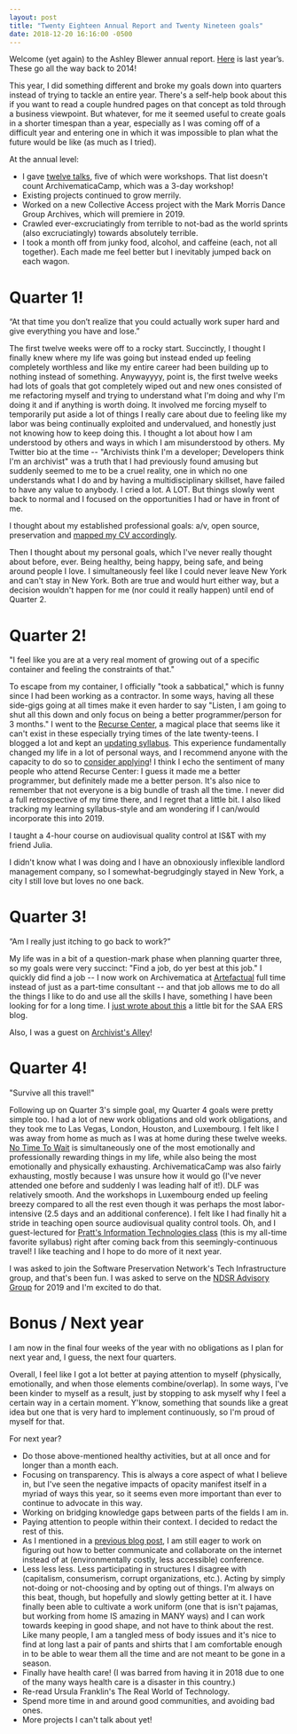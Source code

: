 ```yaml
---
layout: post
title: "Twenty Eighteen Annual Report and Twenty Nineteen goals"
date: 2018-12-20 16:16:00 -0500
---
```

Welcome (yet again) to the Ashley Blewer annual report. [Here](https://bits.ashleyblewer.com/blog/2017/12/20/2017-reflection-and-2018-goals/) is last year’s. These go all the way back to 2014!

This year, I did something different and broke my goals down into quarters instead of trying to tackle an entire year. There's a self-help book about this if you want to read a couple hundred pages on that concept as told through a business viewpoint. But whatever, for me it seemed useful to create goals in a shorter timespan than a year, especially as I was coming off of a difficult year and entering one in which it was impossible to plan what the future would be like (as much as I tried).

At the annual level:
- I gave [twelve talks](https://bits.ashleyblewer.com/talks/), five of which were workshops. That list doesn't count ArchivematicaCamp, which was a 3-day workshop!
- Existing projects continued to grow merrily.
- Worked on a new Collective Access project with the Mark Morris Dance Group Archives, which will premiere in 2019.
- Crawled ever-excruciatingly from terrible to not-bad as the world sprints (also excruciatingly) towards absolutely terrible.
- I took a month off from junky food, alcohol, and caffeine (each, not all together). Each made me feel better but I inevitably jumped back on each wagon.

# Quarter 1!

“At that time you don’t realize that you could actually work super hard and give everything you have and lose.”

The first twelve weeks were off to a rocky start. Succinctly, I thought I finally knew where my life was going but instead ended up feeling completely worthless and like my entire career had been building up to nothing instead of something. Anywayyyy, point is, the first twelve weeks had lots of goals that got completely wiped out and new ones consisted of me refactoring myself and trying to understand what I'm doing and why I'm doing it and if anything is worth doing. It involved me forcing myself to temporarily put aside a lot of things I really care about due to feeling like my labor was being continually exploited and undervalued, and honestly just not knowing how to keep doing this. I thought a lot about how I am understood by others and ways in which I am misunderstood by others. My Twitter bio at the time -- "Archivists think I'm a developer; Developers think I'm an archivist" was a truth that I had previously found amusing but suddenly seemed to me to be a cruel reality, one in which no one understands what I do and by having a multidisciplinary skillset, have failed to have any value to anybody. I cried a lot. A LOT. But things slowly went back to normal and I focused on the opportunities I had or have in front of me.

I thought about my established professional goals: a/v, open source, preservation and [mapped my CV accordingly](https://ashleyblewer.com/how-did-i-get-here.html).

Then I thought about my personal goals, which I've never really thought about before, ever. Being healthy, being happy, being safe, and being around people I love. I simultaneously feel like I could never leave New York and can't stay in New York. Both are true and would hurt either way, but a decision wouldn't happen for me (nor could it really happen) until end of Quarter 2.

# Quarter 2! 

"I feel like you are at a very real moment of growing out of a specific container and feeling the constraints of that."

To escape from my container, I officially "took a sabbatical," which is funny since I had been working as a contractor. In some ways, having all these side-gigs going at all times make it even harder to say "Listen, I am going to shut all this down and only focus on being a better programmer/person for 3 months." I went to the [Recurse Center](https://www.recurse.com/), a magical place that seems like it can't exist in these especially trying times of the late twenty-teens. I blogged a lot and kept an [updating syllabus](http://github.com/ablwr/my-recurse-center-syllabus). This experience fundamentally changed my life in a lot of personal ways, and I recommend anyone with the capacity to do so to [consider applying](https://www.recurse.com/apply)! I think I echo the sentiment of many people who attend Recurse Center: I guess it made me a better programmer, but definitely made me a better person. It's also nice to remember that not everyone is a big bundle of trash all the time. I never did a full retrospective of my time there, and I regret that a little bit. I also liked tracking my learning syllabus-style and am wondering if I can/would incorporate this into 2019.

I taught a 4-hour course on audiovisual quality control at IS&T with my friend Julia.

I didn't know what I was doing and I have an obnoxiously inflexible landlord management company, so I somewhat-begrudgingly stayed in New York, a city I still love but loves no one back.

# Quarter 3!

“Am I really just itching to go back to work?”

My life was in a bit of a question-mark phase when planning quarter three, so my goals were very succinct: "Find a job, do yer best at this job." I quickly did find a job -- I now work on Archivematica at [Artefactual](http://artefactual.com/) full time instead of just as a part-time consultant -- and that job allows me to do all the things I like to do and use all the skills I have, something I have been looking for for a long time. I [just wrote about this](https://saaers.wordpress.com/2018/12/11/trained-in-classification-without-classification/) a little bit for the SAA ERS blog.

Also, I was a guest on [Archivist's Alley](http://archivistsalley.com/ashley-blewer-digital-archiving-open-source-work-systems-of-strength/)!

# Quarter 4!

"Survive all this travel!"

Following up on Quarter 3's simple goal, my Quarter 4 goals were pretty simple too. I had a lot of new work obligations and old work obligations, and they took me to Las Vegas, London, Houston, and Luxembourg. I felt like I was away from home as much as I was at home during these twelve weeks. [No Time To Wait](https://mediaarea.net/NoTimeToWait3) is simultaneously one of the most emotionally and professionally rewarding things in my life, while also being the most emotionally and physically exhausting. ArchivematicaCamp was also fairly exhausting, mostly because I was unsure how it would go (I've never attended one before and suddenly I was leading half of it!). DLF was relatively smooth. And the workshops in Luxembourg ended up feeling breezy compared to all the rest even though it was perhaps the most labor-intensive (2.5 days and an additional conference). I felt like I had finally hit a stride in teaching open source audiovisual quality control tools. Oh, and I guest-lectured for [Pratt's Information Technologies class](https://github.com/hadro/654fa18/blob/master/syllabus/HadroLIS654Fall2018syllabus.md) (this is my all-time favorite syllabus) right after coming back from this seemingly-continuous travel! I like teaching and I hope to do more of it next year.

I was asked to join the Software Preservation Network's Tech Infrastructure group, and that's been fun. I was asked to serve on the [NDSR Advisory Group](https://ndsr-program.org/2018/12/12/advisory-group-2019/) for 2019 and I'm excited to do that. 

# Bonus / Next year

I am now in the final four weeks of the year with no obligations as I plan for next year and, I guess, the next four quarters.

Overall, I feel like I got a lot better at paying attention to myself (physically, emotionally, and when those elements combine/overlap). In some ways, I've been kinder to myself as a result, just by stopping to ask myself why I feel a certain way in a certain moment. Y'know, something that sounds like a great idea but one that is very hard to implement continuously, so I'm proud of myself for that.

For next year?

- Do those above-mentioned healthy activities, but at all once and for longer than a month each.
- Focusing on transparency. This is always a core aspect of what I believe in, but I've seen the negative impacts of opacity manifest itself in a myriad of ways this year, so it seems even more important than ever to continue to advocate in this way.
- Working on bridging knowledge gaps between parts of the fields I am in.
- Paying attention to people within their context. I decided to redact the rest of this.
- As I mentioned in a [previous blog post](https://bits.ashleyblewer.com/blog/2018/10/28/nttw3-and-making-conferences-more-accessible/), I am still eager to work on figuring out how to better communicate and collaborate on the internet instead of at (environmentally costly, less accessible) conference.
- Less less less. Less participating in structures I disagree with (capitalism, consumerism, corrupt organizations, etc.). Acting by simply not-doing or not-choosing and by opting out of things. I'm always on this beat, though, but hopefully and slowly getting better at it. I have finally been able to cultivate a work uniform (one that is isn't pajamas, but working from home IS amazing in MANY ways) and I can work towards keeping in good shape, and not have to think about the rest. Like many people, I am a tangled mess of body issues and it's nice to find at long last a pair of pants and shirts that I am comfortable enough in to be able to wear them all the time and are not meant to be gone in a season.
- Finally have health care! (I was barred from having it in 2018 due to one of the many ways health care is a disaster in this country.)
- Re-read Ursula Franklin's The Real World of Technology.
- Spend more time in and around good communities, and avoiding bad ones.
- More projects I can't talk about yet!
